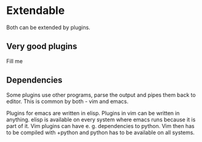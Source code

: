 Extendable
==========

Both can be extended by plugins.

Very good plugins
-----------------

Fill me

Dependencies
------------

Some plugins use other programs, parse the output and pipes them back to editor. This is common by both - vim and emacs.

Plugins for emacs are written in elisp. Plugins in vim can be written in anything. elisp is available on every system where emacs runs because it is part of it. Vim plugins can have e. g. dependencies to python. Vim then has to be compiled with +python and python has to be available on all systems.
